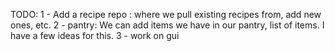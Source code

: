 TODO:
1 - Add a recipe repo : where we pull existing recipes from, add new ones, etc.
2 - pantry: We can add items we have in our pantry, list of items. I have a few ideas for this. 
3 - work on gui
